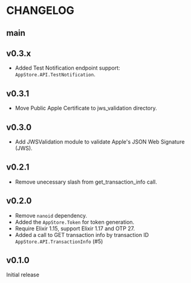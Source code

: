# CHANGELOG

## main

## v0.3.x

- Added Test Notification endpoint support: `AppStore.API.TestNotification`.

## v0.3.1

- Move Public Apple Certificate to jws_validation directory.

## v0.3.0

- Add JWSValidation module to validate Apple's JSON Web Signature (JWS).

## v0.2.1

- Remove unecessary slash from get_transaction_info call.

## v0.2.0

- Remove `nanoid` dependency.
- Added the `AppStore.Token` for token generation.
- Require Elixir 1.15, support Elixir 1.17 and OTP 27.
- Added a call to GET transaction info by transaction ID `AppStore.API.TransactionInfo` (#5)

## v0.1.0

Initial release
